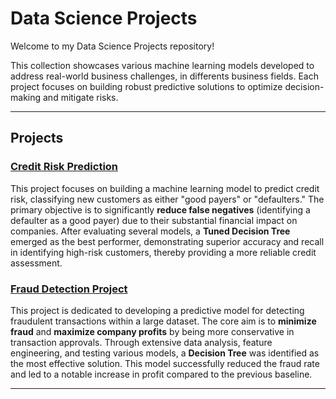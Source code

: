 
# Data Science Projects

Welcome to my Data Science Projects repository! 

This collection showcases various machine learning models developed to address real-world business challenges, in differents business fields. Each project focuses on building robust predictive solutions to optimize decision-making and mitigate risks.

-----

## Projects

### [Credit Risk Prediction](Default-Prediction\README.md)

This project focuses on building a machine learning model to predict credit risk, classifying new customers as either "good payers" or "defaulters." The primary objective is to significantly **reduce false negatives** (identifying a defaulter as a good payer) due to their substantial financial impact on companies. After evaluating several models, a **Tuned Decision Tree** emerged as the best performer, demonstrating superior accuracy and recall in identifying high-risk customers, thereby providing a more reliable credit assessment.

### [Fraud Detection Project](Fraud-Prediction\README.md)

This project is dedicated to developing a predictive model for detecting fraudulent transactions within a large dataset. The core aim is to **minimize fraud** and **maximize company profits** by being more conservative in transaction approvals. Through extensive data analysis, feature engineering, and testing various models, a **Decision Tree** was identified as the most effective solution. This model successfully reduced the fraud rate and led to a notable increase in profit compared to the previous baseline.

-----
